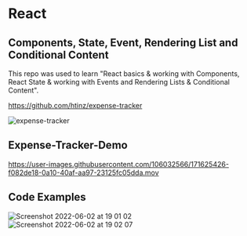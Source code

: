 # React

## Components, State, Event, Rendering List and Conditional Content

This repo was used to learn "React basics & working with Components, React State & working with Events and Rendering Lists & Conditional Content".

https://github.com/htinz/expense-tracker

![expense-tracker](https://user-images.githubusercontent.com/106032566/171224101-7f0b8e31-53b9-4826-82a4-0b7e8a8427a7.png)

## Expense-Tracker-Demo

https://user-images.githubusercontent.com/106032566/171625426-f082de18-0a10-40af-aa97-23125fc05dda.mov

## Code Examples

![Screenshot 2022-06-02 at 19 01 02](https://user-images.githubusercontent.com/106032566/171696695-4799ce2f-b367-4020-a3d2-80b9a0a8e200.png)
<br/>
![Screenshot 2022-06-02 at 19 02 07](https://user-images.githubusercontent.com/106032566/171696912-82e9c42a-a471-42bc-add6-055274ef0693.png)

